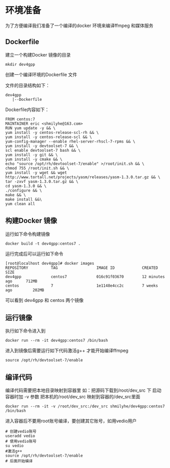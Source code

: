 # 环境准备
为了方便编译我们准备了一个编译的docker 环境来编译ffmpeg 和媒体服务
## Dockerfile
建立一个构建Docker 镜像的目录
```
mkdir dev4gpp
```
创建一个编译环境的Dockerfile 文件

文件的目录结构如下：
```
dev4gpp
   |--Dockerfile
```

Dockerfile内容如下：
```
FROM centos:7
MAINTAINER eric <shmilyhe@163.com>
RUN yum update -y && \
yum install -y centos-release-scl-rh && \
yum install -y centos-release-scl && \
yum-config-manager --enable rhel-server-rhscl-7-rpms && \
yum install -y devtoolset-7 && \
scl enable devtoolset-7 bash && \
yum install -y git && \
yum install -y cmake && \
echo "source /opt/rh/devtoolset-7/enable" >/root/init.sh && \
chmod 755 /root/init.sh && \
yum install -y wget && wget http://www.tortall.net/projects/yasm/releases/yasm-1.3.0.tar.gz && \
tar -zxvf yasm-1.3.0.tar.gz && \
cd yasm-1.3.0 && \
./configure && \
make && \
make install &&\
yum clean all 

```

## 构建Docker 镜像
运行如下命令构建镜像
```
docker build -t dev4gpp:centos7 .
```
运行完成后可以运行如下命令
```
[root@localhost dev4gpp]# docker images
REPOSITORY          TAG                 IMAGE ID            CREATED             SIZE
dev4gpp             centos7             016c91f03670        12 minutes ago      712MB
centos              7                   1e1148e4cc2c        7 weeks ago         202MB
```
可以看到 dev4gpp 和 centos 两个镜像


## 运行镜像
执行如下命令进入到
```
docker run --rm -it dev4gpp:centos7 /bin/bash
```
进入到镜像后需要运行如下代码激活g++ 才能开始编译ffmpeg

```
source /opt/rh/devtoolset-7/enable
```

## 编译代码
编译代码需要把本地目录映射到容器里
如：把源码下载到/root/dev_src 下
启动容器时加 -v 参数 把本机的/root/dev_src 映射到容器的/dev_src里面

```
docker run --rm -it -v /root/dev_src:/dev_src shmilyhe/dev4gpp:centos7 /bin/bash
```
进入容器后不要用root账号编译，要创建其它账号，如用vedio用户

```
# 创建vedio账号
useradd vedio
# 使用vedio账号
su vedio
#激活g++
source /opt/rh/devtoolset-7/enable
# 后面开始编译

```




